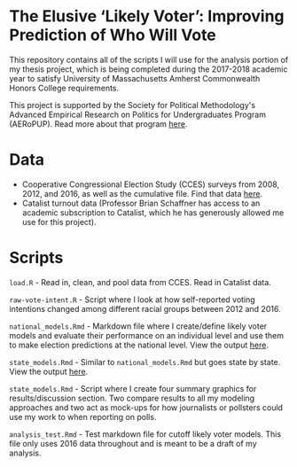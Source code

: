 # The Elusive ‘Likely Voter’: Improving Prediction of Who Will Vote

This repository contains all of the scripts I will use for the analysis portion of my thesis project, which is being completed during the 2017-2018 academic year to satisfy University of Massachusetts Amherst Commonwealth Honors College requirements. 

This project is supported by the Society for Political Methodology's Advanced Empirical Research on Politics for Undergraduates Program (AERoPUP). Read more about that program [here](https://www.cambridge.org/core/membership/spm/about-us/awards/advanced-empirical-research-on-politics-for-undergraduates-program-aeropup).

# Data

* Cooperative Congressional Election Study (CCES) surveys from 2008, 2012, and 2016, as well as the cumulative file. Find that data [here](https://cces.gov.harvard.edu/).
* Catalist turnout data (Professor Brian Schaffner has access to an academic subscription to Catalist, which he has generously allowed me use for this project).

# Scripts

`load.R` - Read in, clean, and pool data from CCES. Read in Catalist data.

`raw-vote-intent.R` - Script where I look at how self-reported voting intentions changed among different racial groups between 2012 and 2016.

`national_models.Rmd` - Markdown file where I create/define likely voter models and evaluate their performance on an individual level and use them to make election predictions at the national level. View the output [here](https://github.com/AnthonyRentsch/thesis_LikelyVoters/blob/master/national_models.md).

`state_models.Rmd` - Similar to `national_models.Rmd` but goes state by state. View the output [here](https://github.com/AnthonyRentsch/thesis_LikelyVoters/blob/master/state_models.md).

`state_models.Rmd` - Script where I create four summary graphics for results/discussion section. Two compare results to all my modeling approaches and two act as mock-ups for how journalists or pollsters could use my work to when reporting on polls.

`analysis_test.Rmd` - Test markdown file for cutoff likely voter models. This file only uses 2016 data throughout and is meant to be a draft of my analysis.